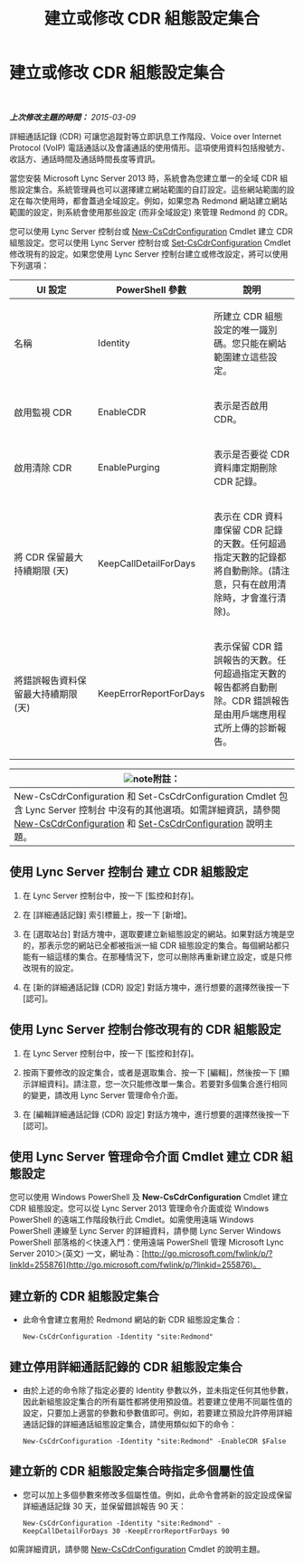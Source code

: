 ﻿---
title: 建立或修改 CDR 組態設定集合
TOCTitle: 建立或修改 CDR 組態設定集合
ms:assetid: c830be5a-2a82-468d-9c46-d3fec0f79fd0
ms:mtpsurl: https://technet.microsoft.com/zh-tw/library/JJ721878(v=OCS.15)
ms:contentKeyID: 49890308
ms.date: 08/10/2015
mtps_version: v=OCS.15
ms.translationtype: HT
---

# 建立或修改 CDR 組態設定集合

 

_**上次修改主題的時間：** 2015-03-09_

詳細通話記錄 (CDR) 可讓您追蹤對等立即訊息工作階段、Voice over Internet Protocol (VoIP) 電話通話以及會議通話的使用情形。這項使用資料包括撥號方、收話方、通話時間及通話時間長度等資訊。

當您安裝 Microsoft Lync Server 2013 時，系統會為您建立單一的全域 CDR 組態設定集合。系統管理員也可以選擇建立網站範圍的自訂設定。這些網站範圍的設定在每次使用時，都會蓋過全域設定。例如，如果您為 Redmond 網站建立網站範圍的設定，則系統會使用那些設定 (而非全域設定) 來管理 Redmond 的 CDR。

您可以使用 Lync Server 控制台或 [New-CsCdrConfiguration](https://docs.microsoft.com/en-us/powershell/module/skype/New-CsCdrConfiguration) Cmdlet 建立 CDR 組態設定。您可以使用 Lync Server 控制台或 [Set-CsCdrConfiguration](https://docs.microsoft.com/en-us/powershell/module/skype/Set-CsCdrConfiguration) Cmdlet 修改現有的設定。如果您使用 Lync Server 控制台建立或修改設定，將可以使用下列選項：


<table>
<colgroup>
<col style="width: 33%" />
<col style="width: 33%" />
<col style="width: 33%" />
</colgroup>
<thead>
<tr class="header">
<th>UI 設定</th>
<th>PowerShell 參數</th>
<th>說明</th>
</tr>
</thead>
<tbody>
<tr class="odd">
<td><p>名稱</p></td>
<td><p>Identity</p></td>
<td><p>所建立 CDR 組態設定的唯一識別碼。您只能在網站範圍建立這些設定。</p></td>
</tr>
<tr class="even">
<td><p>啟用監視 CDR</p></td>
<td><p>EnableCDR</p></td>
<td><p>表示是否啟用 CDR。</p></td>
</tr>
<tr class="odd">
<td><p>啟用清除 CDR</p></td>
<td><p>EnablePurging</p></td>
<td><p>表示是否要從 CDR 資料庫定期刪除 CDR 記錄。</p></td>
</tr>
<tr class="even">
<td><p>將 CDR 保留最大持續期限 (天)</p></td>
<td><p>KeepCallDetailForDays</p></td>
<td><p>表示在 CDR 資料庫保留 CDR 記錄的天數。任何超過指定天數的記錄都將自動刪除。(請注意，只有在啟用清除時，才會進行清除)。</p></td>
</tr>
<tr class="odd">
<td><p>將錯誤報告資料保留最大持續期限 (天)</p></td>
<td><p>KeepErrorReportForDays</p></td>
<td><p>表示保留 CDR 錯誤報告的天數。任何超過指定天數的報告都將自動刪除。CDR 錯誤報告是由用戶端應用程式所上傳的診斷報告。</p></td>
</tr>
</tbody>
</table>


<table>
<thead>
<tr class="header">
<th><img src="images/Gg398811.note(OCS.15).gif" title="note" alt="note" />附註：</th>
</tr>
</thead>
<tbody>
<tr class="odd">
<td>New-CsCdrConfiguration 和 Set-CsCdrConfiguration Cmdlet 包含 Lync Server 控制台 中沒有的其他選項。如需詳細資訊，請參閱 <a href="https://docs.microsoft.com/en-us/powershell/module/skype/New-CsCdrConfiguration">New-CsCdrConfiguration</a> 和 <a href="https://docs.microsoft.com/en-us/powershell/module/skype/Set-CsCdrConfiguration">Set-CsCdrConfiguration</a> 說明主題。</td>
</tr>
</tbody>
</table>


## 使用 Lync Server 控制台 建立 CDR 組態設定

1.  在 Lync Server 控制台中，按一下 \[監控和封存\]。

2.  在 \[詳細通話記錄\] 索引標籤上，按一下 \[新增\]。

3.  在 \[選取站台\] 對話方塊中，選取要建立新組態設定的網站。如果對話方塊是空的，那表示您的網站已全都被指派一組 CDR 組態設定的集合。每個網站都只能有一組這樣的集合。在那種情況下，您可以刪除再重新建立設定，或是只修改現有的設定。

4.  在 \[新的詳細通話記錄 (CDR) 設定\] 對話方塊中，進行想要的選擇然後按一下 \[認可\]。

## 使用 Lync Server 控制台修改現有的 CDR 組態設定

1.  在 Lync Server 控制台中，按一下 \[監控和封存\]。

2.  按兩下要修改的設定集合，或者是選取集合、按一下 \[編輯\]，然後按一下 \[顯示詳細資料\]。請注意，您一次只能修改單一集合。若要對多個集合進行相同的變更，請改用 Lync Server 管理命令介面。

3.  在 \[編輯詳細通話記錄 (CDR) 設定\] 對話方塊中，進行想要的選擇然後按一下 \[認可\]。

## 使用 Lync Server 管理命令介面 Cmdlet 建立 CDR 組態設定

您可以使用 Windows PowerShell 及 **New-CsCdrConfiguration** Cmdlet 建立 CDR 組態設定。您可以從 Lync Server 2013 管理命令介面或從 Windows PowerShell 的遠端工作階段執行此 Cmdlet。如需使用遠端 Windows PowerShell 連線至 Lync Server 的詳細資料，請參閱 Lync Server Windows PowerShell 部落格的＜快速入門：使用遠端 PowerShell 管理 Microsoft Lync Server 2010＞(英文) 一文，網址為：[http://go.microsoft.com/fwlink/p/?linkId=255876](http://go.microsoft.com/fwlink/p/?linkid=255876)。

## 建立新的 CDR 組態設定集合

  - 此命令會建立套用於 Redmond 網站的新 CDR 組態設定集合：
    
        New-CsCdrConfiguration -Identity "site:Redmond"

## 建立停用詳細通話記錄的 CDR 組態設定集合

  - 由於上述的命令除了指定必要的 Identity 參數以外，並未指定任何其他參數，因此新組態設定集合的所有屬性都將使用預設值。若要建立使用不同屬性值的設定，只要加上適當的參數和參數值即可。例如，若要建立預設允許停用詳細通話記錄的詳細通話組態設定集合，請使用類似如下的命令：
    
        New-CsCdrConfiguration -Identity "site:Redmond" -EnableCDR $False

## 建立新的 CDR 組態設定集合時指定多個屬性值

  - 您可以加上多個參數來修改多個屬性值。例如，此命令會將新的設定設成保留詳細通話記錄 30 天，並保留錯誤報告 90 天：
    
        New-CsCdrConfiguration -Identity "site:Redmond" -KeepCallDetailForDays 30 -KeepErrorReportForDays 90

如需詳細資訊，請參閱 [New-CsCdrConfiguration](https://docs.microsoft.com/en-us/powershell/module/skype/New-CsCdrConfiguration) Cmdlet 的說明主題。


